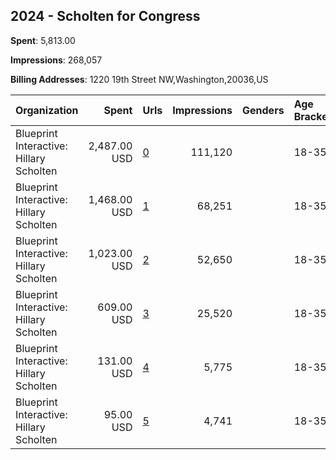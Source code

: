 ## 2024 - Scholten for Congress 
**Spent**: 5,813.00

**Impressions**: 268,057

**Billing Addresses**: 1220 19th Street NW,Washington,20036,US

|Organization|Spent|Urls|Impressions|Genders|Age Brackets|Country Codes|
|:---|---:|:---|---:|:---|:---|:---|
|Blueprint Interactive: Hillary Scholten|2,487.00 USD|[0](https://www.snap.com/political-ads/asset/b19aac11a81fc3d92bb4e9e7381b22f0e3f9ec06b30de854d52bd8e78eba8329?mediaType=mp4)|111,120||18-35|united states|
|Blueprint Interactive: Hillary Scholten|1,468.00 USD|[1](https://www.snap.com/political-ads/asset/41524849818a6e3a470f88a150691efb2cfe21b600a26a7a4759cb7a50f166ca?mediaType=mp4)|68,251||18-35|united states|
|Blueprint Interactive: Hillary Scholten|1,023.00 USD|[2](https://www.snap.com/political-ads/asset/bf49e5adc43c2b73df3f924e18c02d3f2f64e40f7083339fb96ce71a2963d3d8?mediaType=mp4)|52,650||18-35|united states|
|Blueprint Interactive: Hillary Scholten|609.00 USD|[3](https://www.snap.com/political-ads/asset/715c7ef1851426d7d49e2def7c9fa82840c4a6f99f9dc6a401a23e6be0e211e2?mediaType=mp4)|25,520||18-35|united states|
|Blueprint Interactive: Hillary Scholten|131.00 USD|[4](https://www.snap.com/political-ads/asset/0fe4add4d021b9f10f1d626959a0c2c6f065b501170c83dcd437b0046a3aaf2e?mediaType=mp4)|5,775||18-35|united states|
|Blueprint Interactive: Hillary Scholten|95.00 USD|[5](https://www.snap.com/political-ads/asset/210d2a76bad795e58c8d5d862edcee319bc52fad522250925057bc360f1b902d?mediaType=mp4)|4,741||18-35|united states|

